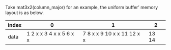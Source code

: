Take mat3x2(column_major) for an example, the uniform buffer’ memory layout is as below.

| index | 0                       | 1                          | 2   |
| ----  | -----                   | -----                      | --  |
| data  | 1 2 x x 3 4 x x 5 6 x x | 7 8 x x 9 10 x x 11 12 x x | 13 14 |
